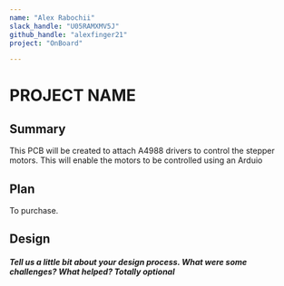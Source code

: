 ```yaml
---
name: "Alex Rabochii"
slack_handle: "U05RAMXMV5J"
github_handle: "alexfinger21"
project: "OnBoard"

---
```


# PROJECT NAME
## Summary
This PCB will be created to attach A4988 drivers to control the stepper motors. This will enable the motors to be controlled using an Arduio

## Plan
To purchase. 

## Design
##### Tell us a little bit about your design process. What were some challenges? What helped? ***Totally optional***
